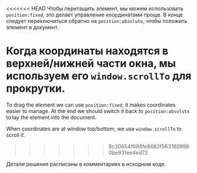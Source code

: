 <<<<<<< HEAD
Чтобы перетащить элемент, мы можем использовать `position:fixed`, это делает управление координатами проще. В конце следует переключиться обратно на `position:absolute`, чтобы положить элемент в документ.

Когда координаты находятся в верхней/нижней части окна, мы используем его `window.scrollTo` для прокрутки.
=======
To drag the element we can use `position:fixed`, it makes coordinates easier to manage. At the end we should switch it back to `position:absolute` to lay the element into the document.

When coordinates are at window top/bottom, we use `window.scrollTo` to scroll it.
>>>>>>> 8c30654f694fe8682f5631809980be931ee4ed72

Детали решения расписаны в комментариях в исходном коде.
